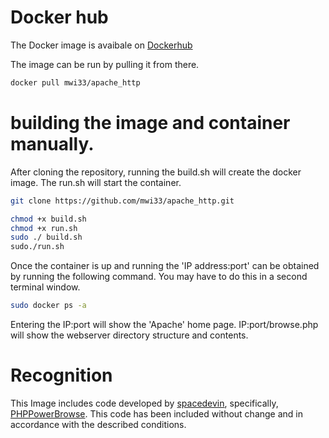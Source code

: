 # Docker hub
The Docker image is avaibale on [Dockerhub](https://hub.docker.com/repository/docker/mwi33/apache_http)

The image can be run by pulling it from there.

~~~ bash
docker pull mwi33/apache_http
~~~


# building the image and container manually.

After cloning the repository, running the build.sh will create the docker image.  The run.sh will start the container.

~~~ bash
git clone https://github.com/mwi33/apache_http.git

chmod +x build.sh
chmod +x run.sh
sudo ./ build.sh
sudo./run.sh
~~~

Once the container is up and running the 'IP address:port' can be obtained by running the following command.  You may have to do this in a second terminal window.

~~~ bash
sudo docker ps -a
~~~

Entering the IP:port will show the 'Apache' home page.  IP:port/browse.php will show the webserver directory structure and contents.
# Recognition
This Image includes code developed by [spacedevin](https://github.com/spacedevin), specifically, [PHPPowerBrowse](https://github.com/spacedevin/PHPPowerBrowse/blob/master/README.txt).  This code has been included without change and in accordance with the described conditions.
